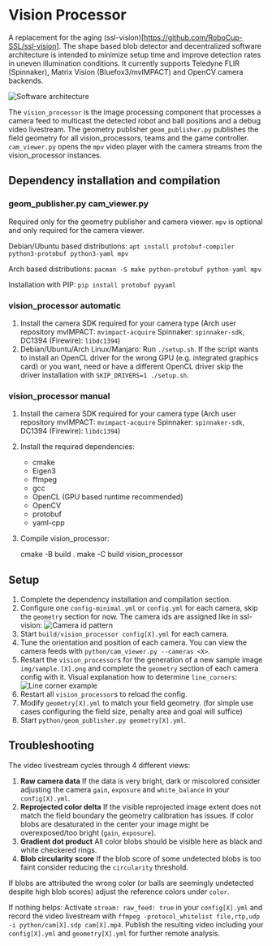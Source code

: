 # Vision Processor
A replacement for the aging (ssl-vision)[https://github.com/RoboCup-SSL/ssl-vision].
The shape based blob detector and decentralized software architecture is intended to
minimize setup time and improve detection rates in uneven illumination conditions.
It currently supports Teledyne FLIR (Spinnaker), Matrix Vision (Bluefox3/mvIMPACT) and OpenCV camera backends.

![Software architecture](architecture.png)

The `vision_processor` is the image processing component that processes a camera feed
to multicast the detected robot and ball positions and a debug video livestream.
The geometry publisher `geom_publisher.py` publishes the field geometry
for all vision_processors, teams and the game controller.
`cam_viewer.py` opens the `mpv` video player with the camera streams from the vision_processor instances.


## Dependency installation and compilation

### geom_publisher.py cam_viewer.py
Required only for the geometry publisher and camera viewer.
`mpv` is optional and only required for the camera viewer.

Debian/Ubuntu based distributions: `apt install protobuf-compiler python3-protobuf python3-yaml mpv`

Arch based distributions: `pacman -S make python-protobuf python-yaml mpv`

Installation with PIP: `pip install protobuf pyyaml`

### vision_processor automatic

1. Install the camera SDK required for your camera type
   (Arch user repository mvIMPACT: `mvimpact-acquire` Spinnaker: `spinnaker-sdk`, DC1394 (Firewire): `libdc1394`)
2. Debian/Ubuntu/Arch Linux/Manjaro: Run `./setup.sh`.
   If the script wants to install an OpenCL driver for the wrong GPU (e.g. integrated graphics card)
   or you want, need or have a different OpenCL driver skip the driver installation with `SKIP_DRIVERS=1 ./setup.sh`.


### vision_processor manual

1. Install the camera SDK required for your camera type
   (Arch user repository mvIMPACT: `mvimpact-acquire` Spinnaker: `spinnaker-sdk`, DC1394 (Firewire): `libdc1394`)
2. Install the required dependencies:

   - cmake
   - Eigen3
   - ffmpeg
   - gcc
   - OpenCL (GPU based runtime recommended)
   - OpenCV
   - protobuf
   - yaml-cpp

3. Compile vision_processor:

    cmake -B build .
    make -C build vision_processor


## Setup

1. Complete the dependency installation and compilation section.
2. Configure one `config-minimal.yml` or `config.yml` for each camera, skip the `geometry` section for now.
   The camera ids are assigned like in ssl-vision:
   ![Camera id pattern](camera_ids.png)
3. Start `build/vision_processor config[X].yml` for each camera.
4. Tune the orientation and position of each camera.
   You can view the camera feeds with `python/cam_viewer.py --cameras <X>`.
5. Restart the `vision_processor`s for the generation of a new sample image `img/sample.[X].png`
   and complete the `geometry` section of each camera config with it.
   Visual explanation how to determine `line_corners`: ![Line corner example](line_corners.png)
6. Restart all `vision_processor`s to reload the config.
7. Modify `geometry[X].yml` to match your field geometry.
   (for simple use cases configuring the field size, penalty area and goal will suffice)
8. Start `python/geom_publisher.py geometry[X].yml`.


## Troubleshooting

The video livestream cycles through 4 different views:
1. **Raw camera data**
   If the data is very bright, dark or miscolored consider adjusting
   the camera `gain`, `exposure` and `white_balance` in your `config[X].yml`.
2. **Reprojected color delta**
   If the visible reprojected image extent does not match the field boundary the geometry calibration has issues.
   If color blobs are desaturated in the center your image might be overexposed/too bright (`gain`, `exposure`).
3. **Gradient dot product**
   All color blobs should be visible here as black and white checkered rings.
4. **Blob circularity score**
   If the blob score of some undetected blobs is too faint consider reducing the `circularity` threshold.

If blobs are attributed the wrong color (or balls are seemingly undetected despite high blob scores)
adjust the reference colors under `color`.

If nothing helps:
Activate `stream: raw_feed: true` in your `config[X].yml` and record the video livestream
with `ffmpeg -protocol_whitelist file,rtp,udp -i python/cam[X].sdp cam[X].mp4`.
Publish the resulting video including your `config[X].yml` and `geometry[X].yml` for further remote analysis.
